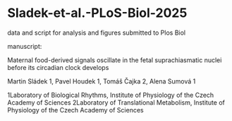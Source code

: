 # Sladek-et-al.-PLoS-Biol-2025
data and script for analysis and figures submitted to Plos Biol

manuscript:

Maternal food-derived signals oscillate in the fetal suprachiasmatic nuclei before its circadian clock develops

Martin Sládek 1, Pavel Houdek 1, Tomáš Čajka 2, Alena Sumová 1

1Laboratory of Biological Rhythms, Institute of Physiology of the Czech Academy of Sciences
2Laboratory of Translational Metabolism, Institute of Physiology of the Czech Academy of Sciences
